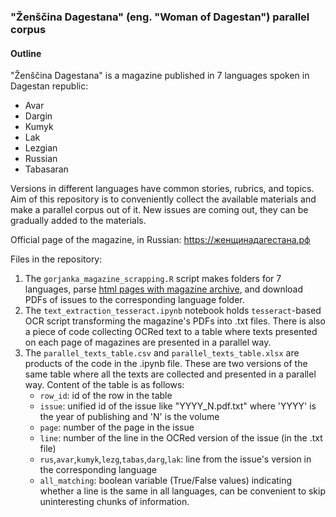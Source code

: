 ### "Ženščina Dagestana" (eng. "Woman of Dagestan") parallel corpus

#### **Outline**


"Ženščina Dagestana" is a magazine published in 7 languages spoken in Dagestan republic:
- Avar
- Dargin
- Kumyk
- Lak
- Lezgian
- Russian
- Tabasaran


Versions in different languages have common stories, rubrics, and topics. Aim of this repository is to conveniently collect the available materials and make a parallel corpus out of it. New issues are coming out, they can be gradually added to the materials.


Official page of the magazine, in Russian: https://женщинадагестана.рф


Files in the repository:
1. The `gorjanka_magazine_scrapping.R` script makes folders for 7 languages, parse [html pages with magazine archive](https://xn--80aaaanefedv8cbg8cp7h.xn--p1ai/edition_archive_x), and download PDFs of issues to the corresponding language folder.
2. The `text_extraction_tesseract.ipynb` notebook holds `tesseract`-based OCR script transforming the magazine's PDFs into .txt files. There is also a piece of code collecting OCRed text to a table where texts presented on each page of magazines are presented in a parallel way.
3. The `parallel_texts_table.csv` and `parallel_texts_table.xlsx` are products of the code in the .ipynb file. These are two versions of the same table where all the texts are collected and presented in a parallel way. Content of the table is as follows: 
    - `row_id`: id of the row in the table
    - `issue`: unified id of the issue like "YYYY_N.pdf.txt" where 'YYYY' is the year of publishing and 'N' is the volume
    - `page`: number of the page in the issue
    - `line`: number of the line in the OCRed version of the issue (in the .txt file)
    - `rus`,`avar`,`kumyk`,`lezg`,`tabas`,`darg`,`lak`: line from the issue's version in the corresponding language
    - `all_matching`: boolean variable (True/False values) indicating whether a line is the same in all languages, can be convenient to skip uninteresting chunks of information.